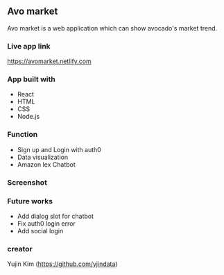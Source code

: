 ## Avo market
Avo market is a web application which can show avocado's market trend.

### Live app link
https://avomarket.netlify.com

### App built with
* React
* HTML
* CSS
* Node.js

### Function
* Sign up and Login with auth0
* Data visualization
* Amazon lex Chatbot

### Screenshot


### Future works
* Add dialog slot for chatbot
* Fix auth0 login error
* Add social login

### creator 
Yujin Kim (https://github.com/yjindata)